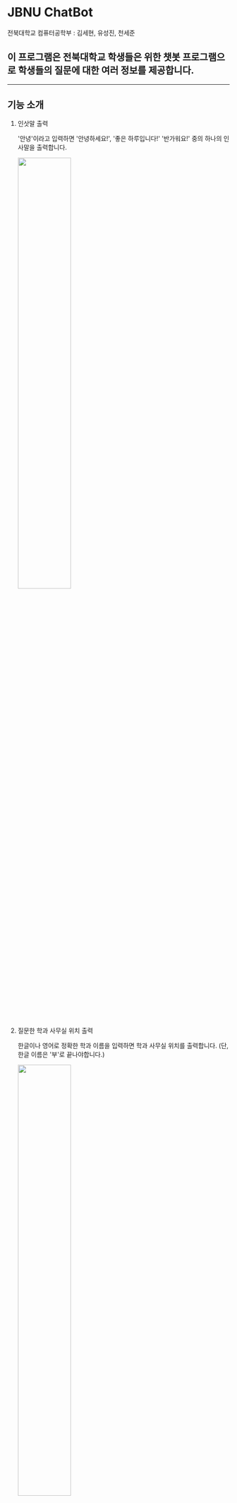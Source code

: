# JBNU ChatBot

전북대학교 컴퓨터공학부 : 김세현, 유성진, 천세준

## 이 프로그램은 전북대학교 학생들은 위한 챗봇 프로그램으로 학생들의 질문에 대한 여러 정보를 제공합니다.
------
## 기능 소개
1. 인삿말 출력

    '안녕'이라고 입력하면 '안녕하세요!', '좋은 하루입니다!' '반가워요!' 중의 하나의 인사말을 출력합니다.
   
    <img src = "https://user-images.githubusercontent.com/102170468/203549366-eece8303-dbbb-4f8c-9cee-33252fb5fea3.png" width = "50%" height = "50%" >


2. 질문한 학과 사무실 위치 출력

    한글이나 영어로 정확한 학과 이름을 입력하면 학과 사무실 위치를 출력합니다.
    (단, 한글 이름은 '부'로 끝나야합니다.)
    
    <img src = "https://user-images.githubusercontent.com/102170468/203550275-7e6d6f19-3877-438b-b871-6bb712bf7c03.png" width = "50%" height = "50%">

    
 3. 질문한 요일에 대한 학사 일정 출력
 
    '학사일정'을 입력하고 '안내 받을 날짜를 입력해주세요.'라는 메세지가 뜨면 날짜를 입력하고, 입력받은 날짜에 대한 학사일정을 출력합니다.
    (단 날짜는 달(month)/일(day) 형태로 입력해야 합니다.)
    
    <img src = "https://user-images.githubusercontent.com/102170468/203550652-e1cac153-9830-4aab-83a8-8ab093312f70.png" width = "50%" height = "50%">

    

## 개발 환경 설정
```
git clone github_주소
sudo apt-get install nodejs npm
sudo npm install -g  eslint eslint-config-airbnb-base eslint-plugin-import
sudo npm install @slack/rtm-api dotenv
eslint --init
sudo npm install mocha -g
npx husky -init && npm install
```
## 챗봇 실행 방법
```
node Index.js
```

## 주요 파일 설명
- Index.js : 챗봇 프로그램을 실행시키는 메인 파일
- greeting.js : 인삿말을 출력하는 모듈
- searchPlace.js : 학과 사무실 위치를 알려주는 모듈
- schedule.js : 학사일정을 앙려주는 모듈
- dept.txt : 학과 사무시 위치 정보 파일
- haksa.txt : 학사일정 정보 파일
- unit_test.js : 각 기능 유닛테스트 코드

## 기여 방법
1. 이슈 생성 시
    - 제목은 되도록 문제를 직관적으로 이해 할 수 있게 적어주세요.
    - 이미지를 첨부해서 문제 상황을 정확히 알려주세요.
    - Label 과 Milestones를 이슈 생성 시 꼭 지정해주세요.
2. 커밋 시
    - 커밋 메세지는 '#(이슈번호) (커밋 형태) : 한글로 변경된 사항을 간략히' 와 같은 형식으로 적어주세요.
    - 커밋 형태 예시 : feat(기능 구현), fix(문제점 수정), merge(머지), add(파일 추가)
3. Pull Request 시
    - pull request 제목 또한 커밋 메세지와 같은 형식으로 적어주세요.
    - 내용에는 수정한 내용을 자세하게 적어주세요.
    
## License
MIT license
